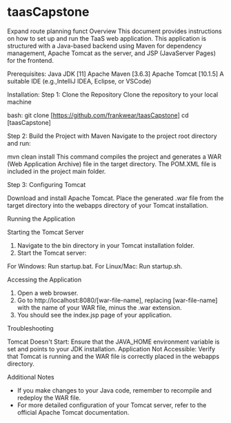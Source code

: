 # taasCapstone
Expand route planning funct
Overview
This document provides instructions on how to set up and run the TaaS web application. This application is structured with a Java-based backend using Maven for dependency management, Apache Tomcat as the server, and JSP (JavaServer Pages) for the frontend.

Prerequisites:
Java JDK [11]
Apache Maven [3.6.3]
Apache Tomcat [10.1.5]
A suitable IDE (e.g.,IntelliJ IDEA, Eclipse, or VSCode)

Installation:
Step 1: Clone the Repository
Clone the repository to your local machine

bash:
git clone [https://github.com/frankwear/taasCapstone]
cd [taasCapstone]

Step 2: Build the Project with Maven
Navigate to the project root directory and run:


mvn clean install
This command compiles the project and generates a WAR (Web Application Archive) file in the target directory.
The POM.XML file is included in the project main folder.

Step 3: Configuring Tomcat

Download and install Apache Tomcat.
Place the generated .war file from the target directory into the webapps directory of your Tomcat installation.

Running the Application

Starting the Tomcat Server

1) Navigate to the bin directory in your Tomcat installation folder.
2) Start the Tomcat server:

For Windows: Run startup.bat.
For Linux/Mac: Run startup.sh.

Accessing the Application

1) Open a web browser.
2) Go to http://localhost:8080/[war-file-name], replacing [war-file-name] with the name of your WAR file, minus the .war extension.
3) You should see the index.jsp page of your application.

Troubleshooting

Tomcat Doesn't Start: Ensure that the JAVA_HOME environment variable is set and points to your JDK installation.
Application Not Accessible: Verify that Tomcat is running and the WAR file is correctly placed in the webapps directory.

Additional Notes
- If you make changes to your Java code, remember to recompile and redeploy the WAR file.
- For more detailed configuration of your Tomcat server, refer to the official Apache Tomcat documentation.

